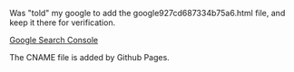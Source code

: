 Was "told" my google to add the google927cd687334b75a6.html file, and keep it there for verification.

[Google Search Console](https://search.google.com/search-console?resource_id=https%3A%2F%2Fwww.kraftvare.no%2F)

The CNAME file is added by Github Pages.